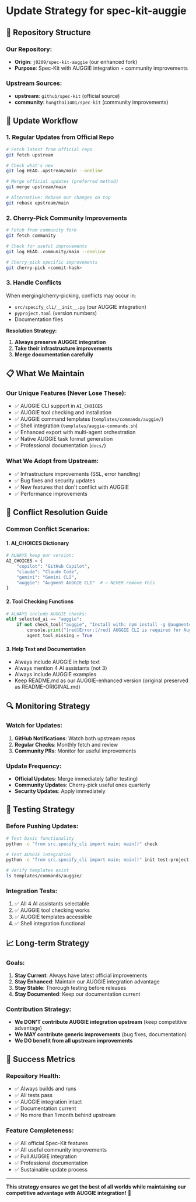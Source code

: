 # Update Strategy for spec-kit-auggie

## 🎯 **Repository Structure**

### **Our Repository:**
- **Origin**: `j0209/spec-kit-auggie` (our enhanced fork)
- **Purpose**: Spec-Kit with AUGGIE integration + community improvements

### **Upstream Sources:**
- **upstream**: `github/spec-kit` (official source)
- **community**: `hungthai1401/spec-kit` (community improvements)

## 🔄 **Update Workflow**

### **1. Regular Updates from Official Repo**
```bash
# Fetch latest from official repo
git fetch upstream

# Check what's new
git log HEAD..upstream/main --oneline

# Merge official updates (preferred method)
git merge upstream/main

# Alternative: Rebase our changes on top
git rebase upstream/main
```

### **2. Cherry-Pick Community Improvements**
```bash
# Fetch from community fork
git fetch community

# Check for useful improvements
git log HEAD..community/main --oneline

# Cherry-pick specific improvements
git cherry-pick <commit-hash>
```

### **3. Handle Conflicts**
When merging/cherry-picking, conflicts may occur in:
- `src/specify_cli/__init__.py` (our AUGGIE integration)
- `pyproject.toml` (version numbers)
- Documentation files

**Resolution Strategy:**
1. **Always preserve AUGGIE integration**
2. **Take their infrastructure improvements**
3. **Merge documentation carefully**

## 📋 **What We Maintain**

### **Our Unique Features (Never Lose These):**
- ✅ AUGGIE CLI support in `AI_CHOICES`
- ✅ AUGGIE tool checking and installation
- ✅ AUGGIE command templates (`templates/commands/auggie/`)
- ✅ Shell integration (`templates/auggie-commands.sh`)
- ✅ Enhanced export with multi-agent orchestration
- ✅ Native AUGGIE task format generation
- ✅ Professional documentation (`docs/`)

### **What We Adopt from Upstream:**
- ✅ Infrastructure improvements (SSL, error handling)
- ✅ Bug fixes and security updates
- ✅ New features that don't conflict with AUGGIE
- ✅ Performance improvements

## 🚨 **Conflict Resolution Guide**

### **Common Conflict Scenarios:**

#### **1. AI_CHOICES Dictionary**
```python
# ALWAYS keep our version:
AI_CHOICES = {
    "copilot": "GitHub Copilot",
    "claude": "Claude Code", 
    "gemini": "Gemini CLI",
    "auggie": "Augment AUGGIE CLI"  # ← NEVER remove this
}
```

#### **2. Tool Checking Functions**
```python
# ALWAYS include AUGGIE checks:
elif selected_ai == "auggie":
    if not check_tool("auggie", "Install with: npm install -g @augmentcode/auggie"):
        console.print("[red]Error:[/red] AUGGIE CLI is required for Augment projects")
        agent_tool_missing = True
```

#### **3. Help Text and Documentation**
- Always include AUGGIE in help text
- Always mention 4 AI assistants (not 3)
- Always include AUGGIE examples
- Keep README.md as our AUGGIE-enhanced version (original preserved as README-ORIGINAL.md)

## 🔍 **Monitoring Strategy**

### **Watch for Updates:**
1. **GitHub Notifications**: Watch both upstream repos
2. **Regular Checks**: Monthly fetch and review
3. **Community PRs**: Monitor for useful improvements

### **Update Frequency:**
- **Official Updates**: Merge immediately (after testing)
- **Community Updates**: Cherry-pick useful ones quarterly
- **Security Updates**: Apply immediately

## 🧪 **Testing Strategy**

### **Before Pushing Updates:**
```bash
# Test basic functionality
python -c "from src.specify_cli import main; main()" check

# Test AUGGIE integration
python -c "from src.specify_cli import main; main()" init test-project --ai auggie --here

# Verify templates exist
ls templates/commands/auggie/
```

### **Integration Tests:**
1. ✅ All 4 AI assistants selectable
2. ✅ AUGGIE tool checking works
3. ✅ AUGGIE templates accessible
4. ✅ Shell integration functional

## 📈 **Long-term Strategy**

### **Goals:**
1. **Stay Current**: Always have latest official improvements
2. **Stay Enhanced**: Maintain our AUGGIE integration advantage
3. **Stay Stable**: Thorough testing before releases
4. **Stay Documented**: Keep our documentation current

### **Contribution Strategy:**
- **We DON'T contribute AUGGIE integration upstream** (keep competitive advantage)
- **We MAY contribute generic improvements** (bug fixes, documentation)
- **We DO benefit from all upstream improvements**

## 🎯 **Success Metrics**

### **Repository Health:**
- ✅ Always builds and runs
- ✅ All tests pass
- ✅ AUGGIE integration intact
- ✅ Documentation current
- ✅ No more than 1 month behind upstream

### **Feature Completeness:**
- ✅ All official Spec-Kit features
- ✅ All useful community improvements
- ✅ Full AUGGIE integration
- ✅ Professional documentation
- ✅ Sustainable update process

---

**This strategy ensures we get the best of all worlds while maintaining our competitive advantage with AUGGIE integration!** 🚀
